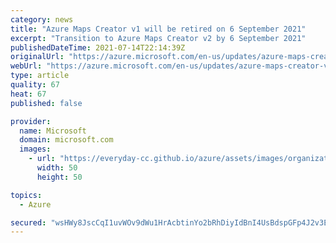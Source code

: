 ```yaml
---
category: news
title: "Azure Maps Creator v1 will be retired on 6 September 2021"
excerpt: "Transition to Azure Maps Creator v2 by 6 September 2021"
publishedDateTime: 2021-07-14T22:14:39Z
originalUrl: "https://azure.microsoft.com/en-us/updates/azure-maps-creator-v1-will-be-retired-on-6-september-2021/"
webUrl: "https://azure.microsoft.com/en-us/updates/azure-maps-creator-v1-will-be-retired-on-6-september-2021/"
type: article
quality: 67
heat: 67
published: false

provider:
  name: Microsoft
  domain: microsoft.com
  images:
    - url: "https://everyday-cc.github.io/azure/assets/images/organizations/microsoft.com-50x50.jpg"
      width: 50
      height: 50

topics:
  - Azure

secured: "wsHWy8JscCqI1uvWOv9dWu1HrAcbtinYo2bRhDiyIdBnI4UsBdspGFp4J2v3EAaC0EEY2Jrn0JuBoncRLSgC+rsknk4jJbAdtS6iktFgXhTyO/8S3IQJjk2J5ioMA6GGzguXaq9wcGV0PnaTsVVrB5Fwuy7p2xQ9usesXM20QC0P34ksNPgIkrw2NEWQN9w1Wn/pgsSNUfnCCHc4RfULfjwMByAdj5XfG1iBHuILDaPtWg4kxl7D+0HHzQRitNoxDnYNowoV0evYycJNRF93awtLCQ0mGYVeBJlNeuoWyR9gsjJku+sa6DXn4uuoMxbaPvgv+htcZRfVDetzx5hnruXSixTnva5P7y6quPjmI7g=;gDUlWrSpgBL2pi/PAWYbHQ=="
---
```


